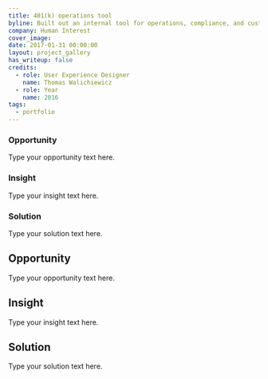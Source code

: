 ```yaml
---
title: 401(k) operations tool
byline: Built out an internal tool for operations, compliance, and customer support to manage all company's 401(k) plans
company: Human Interest
cover_image: 
date: 2017-01-31 00:00:00
layout: project_gallery
has_writeup: false
credits:
  - role: User Experience Designer
    name: Thomas Walichiewicz
  - role: Year
    name: 2016
tags:
  - portfolio
---
```


### Opportunity

Type your opportunity text here.

### Insight

Type your insight text here.

### Solution

Type your solution text here.

## Opportunity

Type your opportunity text here.

## Insight

Type your insight text here.

## Solution

Type your solution text here.
